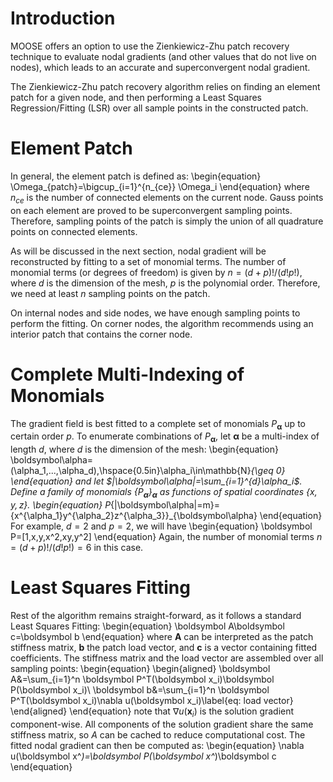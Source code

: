 # Introduction

MOOSE offers an option to use the Zienkiewicz-Zhu patch recovery technique to evaluate nodal gradients (and other values that do not live on nodes), which leads to an accurate and superconvergent nodal gradient.

The Zienkiewicz-Zhu patch recovery algorithm relies on finding an element patch for a given node, and then performing a Least Squares Regression/Fitting (LSR) over all sample points in the constructed patch.

# Element Patch

In general, the element patch is defined as:
\begin{equation}
\Omega_{patch}=\bigcup_{i=1}^{n_{ce}} \Omega_i
\end{equation}
where $n_{ce}$ is the number of connected elements on the current node. Gauss points on each element are proved to be superconvergent sampling points. Therefore, sampling points of the patch is simply the union of all quadrature points on connected elements.

As will be discussed in the next section, nodal gradient will be reconstructed by fitting to a set of monomial terms. The number of monomial terms (or degrees of freedom) is given by $n = (d+p)!/(d!p!)$, where $d$ is the dimension of the mesh, $p$ is the polynomial order. Therefore, we need at least $n$ sampling points on the patch.

On internal nodes and side nodes, we have enough sampling points to perform the fitting. On corner nodes, the algorithm recommends using an interior patch that contains the corner node.

# Complete Multi-Indexing of Monomials

The gradient field is best fitted to a complete set of monomials $P_{\boldsymbol\alpha}$ up to certain order $p$. To enumerate combinations of $P_{\boldsymbol\alpha}$, let $\boldsymbol\alpha$ be a multi-index of length $d$, where $d$ is the dimension of the mesh:
\begin{equation}
\boldsymbol\alpha=(\alpha_1,...,\alpha_d),\hspace{0.5in}\alpha_i\in\mathbb{N}_{\geq 0}
\end{equation}
and let $|\boldsymbol\alpha|=\sum_{i=1}^{d}\alpha_i$. Define a family of monomials $\{P_{\boldsymbol\alpha}\}_{\boldsymbol\alpha}$ as functions of spatial coordinates $\{x,y,z\}$.
\begin{equation}
P_{|\boldsymbol\alpha|=m}=\{x^{\alpha_1}y^{\alpha_2}z^{\alpha_3}\}_{\boldsymbol\alpha}
\end{equation}
For example, $d=2$ and $p=2$, we will have
\begin{equation}
\boldsymbol P=[1,x,y,x^2,xy,y^2]
\end{equation}
Again, the number of monomial terms $n = (d+p)!/(d!p!)=6$ in this case.

# Least Squares Fitting

Rest of the algorithm remains straight-forward, as it follows a standard Least Squares Fitting:
\begin{equation}
\boldsymbol A\boldsymbol c=\boldsymbol b
\end{equation}
where $\boldsymbol A$ can be interpreted as the patch stiffness matrix, $\boldsymbol b$ the patch load vector, and $\boldsymbol c$ is a vector containing fitted coefficients. The stiffness matrix and the load vector are assembled over all sampling
points:
\begin{equation}
\begin{aligned}
\boldsymbol A&=\sum_{i=1}^n \boldsymbol P^T(\boldsymbol x_i)\boldsymbol P(\boldsymbol x_i)\\
\boldsymbol b&=\sum_{i=1}^n \boldsymbol P^T(\boldsymbol x_i)\nabla u(\boldsymbol x_i)\label{eq: load vector}
\end{aligned}
\end{equation}
note that $\nabla u(\boldsymbol x_i)$ is the solution gradient component-wise. All components of the solution gradient share the same stiffness matrix, so $A$ can be cached to reduce computational cost. The fitted nodal gradient can then be computed as:
\begin{equation}
\nabla u(\boldsymbol x^*)=\boldsymbol P(\boldsymbol x^*)\boldsymbol c
\end{equation}
